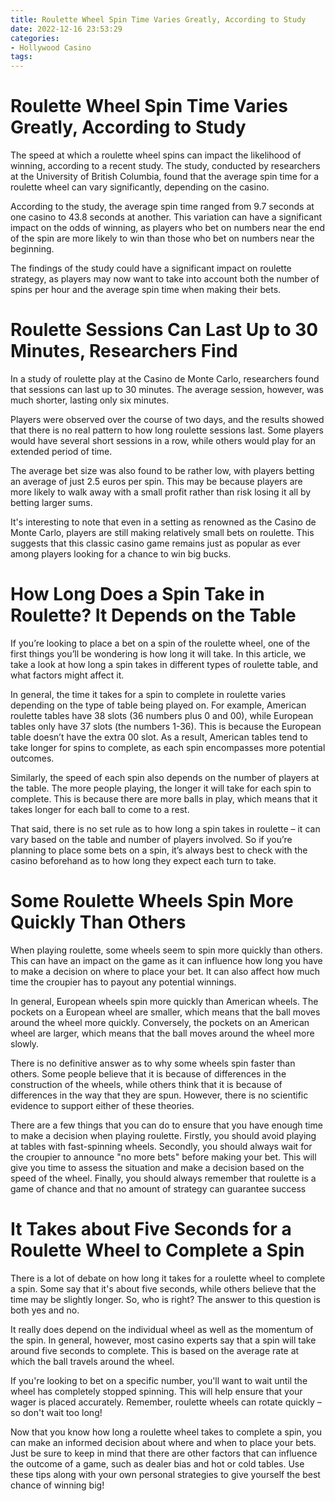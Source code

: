 ```yaml
---
title: Roulette Wheel Spin Time Varies Greatly, According to Study 
date: 2022-12-16 23:53:29
categories:
- Hollywood Casino
tags:
---
```



#  Roulette Wheel Spin Time Varies Greatly, According to Study 

The speed at which a roulette wheel spins can impact the likelihood of winning, according to a recent study. The study, conducted by researchers at the University of British Columbia, found that the average spin time for a roulette wheel can vary significantly, depending on the casino.

According to the study, the average spin time ranged from 9.7 seconds at one casino to 43.8 seconds at another. This variation can have a significant impact on the odds of winning, as players who bet on numbers near the end of the spin are more likely to win than those who bet on numbers near the beginning.

The findings of the study could have a significant impact on roulette strategy, as players may now want to take into account both the number of spins per hour and the average spin time when making their bets.

#  Roulette Sessions Can Last Up to 30 Minutes, Researchers Find 

In a study of roulette play at the Casino de Monte Carlo, researchers found that sessions can last up to 30 minutes. The average session, however, was much shorter, lasting only six minutes.

Players were observed over the course of two days, and the results showed that there is no real pattern to how long roulette sessions last. Some players would have several short sessions in a row, while others would play for an extended period of time.

The average bet size was also found to be rather low, with players betting an average of just 2.5 euros per spin. This may be because players are more likely to walk away with a small profit rather than risk losing it all by betting larger sums.

It's interesting to note that even in a setting as renowned as the Casino de Monte Carlo, players are still making relatively small bets on roulette. This suggests that this classic casino game remains just as popular as ever among players looking for a chance to win big bucks.

#  How Long Does a Spin Take in Roulette? It Depends on the Table 

If you’re looking to place a bet on a spin of the roulette wheel, one of the first things you’ll be wondering is how long it will take. In this article, we take a look at how long a spin takes in different types of roulette table, and what factors might affect it.

In general, the time it takes for a spin to complete in roulette varies depending on the type of table being played on. For example, American roulette tables have 38 slots (36 numbers plus 0 and 00), while European tables only have 37 slots (the numbers 1-36). This is because the European table doesn’t have the extra 00 slot. As a result, American tables tend to take longer for spins to complete, as each spin encompasses more potential outcomes.

 Similarly, the speed of each spin also depends on the number of players at the table. The more people playing, the longer it will take for each spin to complete. This is because there are more balls in play, which means that it takes longer for each ball to come to a rest.

That said, there is no set rule as to how long a spin takes in roulette – it can vary based on the table and number of players involved. So if you’re planning to place some bets on a spin, it’s always best to check with the casino beforehand as to how long they expect each turn to take.

#  Some Roulette Wheels Spin More Quickly Than Others 

When playing roulette, some wheels seem to spin more quickly than others. This can have an impact on the game as it can influence how long you have to make a decision on where to place your bet. It can also affect how much time the croupier has to payout any potential winnings.

In general, European wheels spin more quickly than American wheels. The pockets on a European wheel are smaller, which means that the ball moves around the wheel more quickly. Conversely, the pockets on an American wheel are larger, which means that the ball moves around the wheel more slowly.

There is no definitive answer as to why some wheels spin faster than others. Some people believe that it is because of differences in the construction of the wheels, while others think that it is because of differences in the way that they are spun. However, there is no scientific evidence to support either of these theories.

There are a few things that you can do to ensure that you have enough time to make a decision when playing roulette. Firstly, you should avoid playing at tables with fast-spinning wheels. Secondly, you should always wait for the croupier to announce "no more bets" before making your bet. This will give you time to assess the situation and make a decision based on the speed of the wheel. Finally, you should always remember that roulette is a game of chance and that no amount of strategy can guarantee success

#  It Takes about Five Seconds for a Roulette Wheel to Complete a Spin

There is a lot of debate on how long it takes for a roulette wheel to complete a spin. Some say that it's about five seconds, while others believe that the time may be slightly longer. So, who is right? The answer to this question is both yes and no.

It really does depend on the individual wheel as well as the momentum of the spin. In general, however, most casino experts say that a spin will take around five seconds to complete. This is based on the average rate at which the ball travels around the wheel.

If you're looking to bet on a specific number, you'll want to wait until the wheel has completely stopped spinning. This will help ensure that your wager is placed accurately. Remember, roulette wheels can rotate quickly – so don't wait too long!

Now that you know how long a roulette wheel takes to complete a spin, you can make an informed decision about where and when to place your bets. Just be sure to keep in mind that there are other factors that can influence the outcome of a game, such as dealer bias and hot or cold tables. Use these tips along with your own personal strategies to give yourself the best chance of winning big!